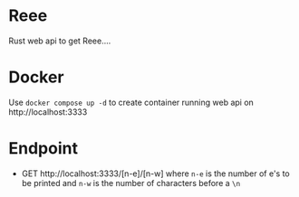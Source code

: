 # Reee
Rust web api to get Reee....

# Docker
Use `docker compose up -d` to create container running web api on http://localhost:3333

# Endpoint
- GET http://localhost:3333/[n-e]/[n-w] where `n-e` is the number of e's to be printed and `n-w` is the number of characters before a `\n`
